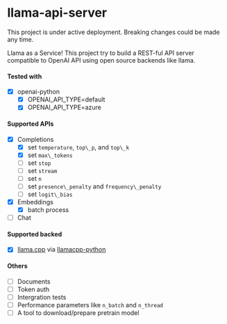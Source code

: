llama-api-server
=======

This project is under active deployment. Breaking changes could be made any time.

Llama as a Service! This project try to build a REST-ful API server compatible to OpenAI API using open source backends like llama.

#### Tested with
- [X] openai-python
    - [X] OPENAI\_API\_TYPE=default
    - [X] OPENAI\_API\_TYPE=azure

#### Supported APIs
- [X] Completions
    - [X] set `temperature`, `top\_p`, and `top\_k`
    - [X] set `max\_tokens`
    - [ ] set `stop`
    - [ ] set `stream`
    - [ ] set `n`
    - [ ] set `presence\_penalty` and `frequency\_penalty`
    - [ ] set `logit\_bias`
- [X] Embeddings
    - [X] batch process
- [ ] Chat

#### Supported backed
- [X] [llama.cpp](https://github.com/ggerganov/llama.cpp) via [llamacpp-python](https://github.com/thomasantony/llamacpp-python)

#### Others
- [ ] Documents
- [ ] Token auth
- [ ] Intergration tests
- [ ] Performance parameters like `n_batch` and `n_thread`
- [ ] A tool to download/prepare pretrain model

